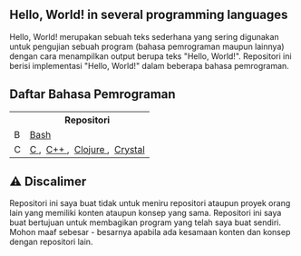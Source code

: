 ## Hello, World! in several programming languages

Hello, World! merupakan sebuah teks sederhana yang sering digunakan untuk pengujian sebuah program (bahasa pemrograman maupun lainnya) dengan cara menampilkan output berupa teks "Hello, World!". Repositori ini berisi implementasi "Hello, World!" dalam beberapa bahasa pemrograman.

## Daftar Bahasa Pemrograman


<table>
  <tr>
    <th></th>
    <th>Repositori</th>
  </tr>
  <tr>
    <td>B</td>
    <td>
      <a href="https://github.com/codewithfahmi/hello-world-in-several-programming-languages/tree/main/bash">
        Bash
      </a>
    </td>
  </tr>
  <tr>
    <td>C</td>
    <td>
      <a href="https://github.com/codewithfahmi/hello-world-in-several-programming-languages/tree/main/c">
        C
      </a>,&nbsp;
      <a href="https://github.com/codewithfahmi/hello-world-in-several-programming-languages/tree/main/c%2B%2B">
        C++
      </a>,&nbsp;
      <a href="https://github.com/codewithfahmi/hello-world-in-several-programming-languages/tree/main/clojure">
        Clojure
      </a>,&nbsp;
      <a href="https://github.com/codewithfahmi/hello-world-in-several-programming-languages/tree/main/crystal">
        Crystal
      </a>
    </td>
</table>

## ⚠️ Discalimer

Repositori ini saya buat tidak untuk meniru repositori ataupun proyek orang lain yang memiliki konten ataupun konsep yang sama. Repositori ini saya buat bertujuan untuk membagikan program yang telah saya buat sendiri. Mohon maaf sebesar - besarnya apabila ada kesamaan konten dan konsep dengan repositori lain.
